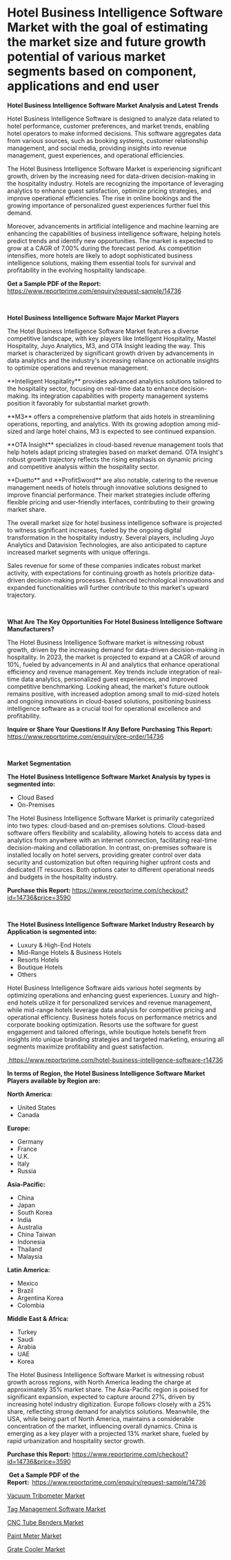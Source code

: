 <p><h1>Hotel Business Intelligence Software Market with the goal of estimating the market size and future growth potential of various market segments based on component, applications and end user</h1></p><p><strong>Hotel Business Intelligence Software Market Analysis and Latest Trends</strong></p>
<p><p>Hotel Business Intelligence Software is designed to analyze data related to hotel performance, customer preferences, and market trends, enabling hotel operators to make informed decisions. This software aggregates data from various sources, such as booking systems, customer relationship management, and social media, providing insights into revenue management, guest experiences, and operational efficiencies.</p><p>The Hotel Business Intelligence Software Market is experiencing significant growth, driven by the increasing need for data-driven decision-making in the hospitality industry. Hotels are recognizing the importance of leveraging analytics to enhance guest satisfaction, optimize pricing strategies, and improve operational efficiencies. The rise in online bookings and the growing importance of personalized guest experiences further fuel this demand.</p><p>Moreover, advancements in artificial intelligence and machine learning are enhancing the capabilities of business intelligence software, helping hotels predict trends and identify new opportunities. The market is expected to grow at a CAGR of 7.00% during the forecast period. As competition intensifies, more hotels are likely to adopt sophisticated business intelligence solutions, making them essential tools for survival and profitability in the evolving hospitality landscape.</p></p>
<p><strong>Get a Sample PDF of the Report:&nbsp;</strong> <a href="https://www.reportprime.com/enquiry/request-sample/14736?utm_campaign=3120&utm_medium=2&utm_source=Github&utm_content=ia&utm_term=20032025&utm_id=hotel-business-intelligence-software">https://www.reportprime.com/enquiry/request-sample/14736</a></p>
<p>&nbsp;</p>
<p><strong>Hotel Business Intelligence Software Major Market Players</strong></p>
<p><p>The Hotel Business Intelligence Software Market features a diverse competitive landscape, with key players like Intelligent Hospitality, Mastel Hospitality, Juyo Analytics, M3, and OTA Insight leading the way. This market is characterized by significant growth driven by advancements in data analytics and the industry's increasing reliance on actionable insights to optimize operations and revenue management.</p><p>**Intelligent Hospitality** provides advanced analytics solutions tailored to the hospitality sector, focusing on real-time data to enhance decision-making. Its integration capabilities with property management systems position it favorably for substantial market growth.</p><p>**M3** offers a comprehensive platform that aids hotels in streamlining operations, reporting, and analytics. With its growing adoption among mid-sized and large hotel chains, M3 is expected to see continued expansion. </p><p>**OTA Insight** specializes in cloud-based revenue management tools that help hotels adapt pricing strategies based on market demand. OTA Insight's robust growth trajectory reflects the rising emphasis on dynamic pricing and competitive analysis within the hospitality sector.</p><p>**Duetto** and **ProfitSword** are also notable, catering to the revenue management needs of hotels through innovative solutions designed to improve financial performance. Their market strategies include offering flexible pricing and user-friendly interfaces, contributing to their growing market share.</p><p>The overall market size for hotel business intelligence software is projected to witness significant increases, fueled by the ongoing digital transformation in the hospitality industry. Several players, including Juyo Analytics and Datavision Technologies, are also anticipated to capture increased market segments with unique offerings.</p><p>Sales revenue for some of these companies indicates robust market activity, with expectations for continuing growth as hotels prioritize data-driven decision-making processes. Enhanced technological innovations and expanded functionalities will further contribute to this market's upward trajectory.</p></p>
<p>&nbsp;</p>
<p><strong>What Are The Key Opportunities For Hotel Business Intelligence Software Manufacturers?</strong></p>
<p><p>The Hotel Business Intelligence Software market is witnessing robust growth, driven by the increasing demand for data-driven decision-making in hospitality. In 2023, the market is projected to expand at a CAGR of around 10%, fueled by advancements in AI and analytics that enhance operational efficiency and revenue management. Key trends include integration of real-time data analytics, personalized guest experiences, and improved competitive benchmarking. Looking ahead, the market's future outlook remains positive, with increased adoption among small to mid-sized hotels and ongoing innovations in cloud-based solutions, positioning business intelligence software as a crucial tool for operational excellence and profitability.</p></p>
<p><strong>Inquire or Share Your Questions If Any Before Purchasing This Report:</strong> <a href="https://www.reportprime.com/enquiry/pre-order/14736?utm_campaign=3120&utm_medium=2&utm_source=Github&utm_content=ia&utm_term=20032025&utm_id=hotel-business-intelligence-software">https://www.reportprime.com/enquiry/pre-order/14736</a></p>
<p>&nbsp;</p>
<p><strong>Market Segmentation</strong></p>
<p><strong>The Hotel Business Intelligence Software Market Analysis by types is segmented into:</strong></p>
<p><ul><li>Cloud Based</li><li>On-Premises</li></ul></p>
<p><p>The Hotel Business Intelligence Software Market is primarily categorized into two types: cloud-based and on-premises solutions. Cloud-based software offers flexibility and scalability, allowing hotels to access data and analytics from anywhere with an internet connection, facilitating real-time decision-making and collaboration. In contrast, on-premises software is installed locally on hotel servers, providing greater control over data security and customization but often requiring higher upfront costs and dedicated IT resources. Both options cater to different operational needs and budgets in the hospitality industry.</p></p>
<p><strong>Purchase this Report:&nbsp;</strong><a href="https://www.reportprime.com/checkout?id=14736&price=3590&utm_campaign=3120&utm_medium=2&utm_source=Github&utm_content=ia&utm_term=20032025&utm_id=hotel-business-intelligence-software">https://www.reportprime.com/checkout?id=14736&price=3590</a></p>
<p>&nbsp;</p>
<p><strong>The Hotel Business Intelligence Software Market Industry Research by Application is segmented into:</strong></p>
<p><ul><li>Luxury & High-End Hotels</li><li>Mid-Range Hotels & Business Hotels</li><li>Resorts Hotels</li><li>Boutique Hotels</li><li>Others</li></ul></p>
<p><p>Hotel Business Intelligence Software aids various hotel segments by optimizing operations and enhancing guest experiences. Luxury and high-end hotels utilize it for personalized services and revenue management, while mid-range hotels leverage data analysis for competitive pricing and operational efficiency. Business hotels focus on performance metrics and corporate booking optimization. Resorts use the software for guest engagement and tailored offerings, while boutique hotels benefit from insights into unique branding strategies and targeted marketing, ensuring all segments maximize profitability and guest satisfaction.</p></p>
<p><a href="https://www.reportprime.com/hotel-business-intelligence-software-r14736?utm_campaign=3120&utm_medium=2&utm_source=Github&utm_content=ia&utm_term=20032025&utm_id=hotel-business-intelligence-software">&nbsp;https://www.reportprime.com/hotel-business-intelligence-software-r14736</a></p>
<p><strong>In terms of Region, the Hotel Business Intelligence Software Market Players available by Region are:</strong></p>
<p>
    <p> <strong> North America: </strong>
        <ul>
            <li>United States</li>
            <li>Canada</li>
        </ul>
        </p> 
    <p> <strong> Europe: </strong>
        <ul>
            <li>Germany</li>
            <li>France</li>
            <li>U.K.</li>
            <li>Italy</li>
            <li>Russia</li>
        </ul>
        </p> 
    <p> <strong> Asia-Pacific: </strong>
        <ul>
            <li>China</li>
            <li>Japan</li>
            <li>South Korea</li>
            <li>India</li>
            <li>Australia</li>
            <li>China Taiwan</li>
            <li>Indonesia</li>
            <li>Thailand</li>
            <li>Malaysia</li>
        </ul>
        </p> 
    <p> <strong> Latin America: </strong>
        <ul>
            <li>Mexico</li>
            <li>Brazil</li>
            <li>Argentina Korea</li>
            <li>Colombia</li>
        </ul>
        </p> 
    <p> <strong> Middle East & Africa: </strong>
        <ul>
            <li>Turkey</li>
            <li>Saudi</li>
            <li>Arabia</li>
            <li>UAE</li>
            <li>Korea</li>
        </ul>
    </p>
    </p>
<p><p>The Hotel Business Intelligence Software Market is witnessing robust growth across regions, with North America leading the charge at approximately 35% market share. The Asia-Pacific region is poised for significant expansion, expected to capture around 27%, driven by increasing hotel industry digitization. Europe follows closely with a 25% share, reflecting strong demand for analytics solutions. Meanwhile, the USA, while being part of North America, maintains a considerable concentration of the market, influencing overall dynamics. China is emerging as a key player with a projected 13% market share, fueled by rapid urbanization and hospitality sector growth.</p></p>
<p><strong>Purchase this Report: </strong><a href="https://www.reportprime.com/checkout?id=14736&price=3590&utm_campaign=3120&utm_medium=2&utm_source=Github&utm_content=ia&utm_term=20032025&utm_id=hotel-business-intelligence-software">https://www.reportprime.com/checkout?id=14736&price=3590</a></p>
<p>&nbsp;<strong>Get a Sample PDF of the Report:&nbsp;&nbsp;</strong><a href="https://www.reportprime.com/enquiry/request-sample/14736?utm_campaign=3120&utm_medium=2&utm_source=Github&utm_content=ia&utm_term=20032025&utm_id=hotel-business-intelligence-software">https://www.reportprime.com/enquiry/request-sample/14736</a></p>
<p><strong></strong></p>
<p><p><a href="https://www.linkedin.com/pulse/vacuum-tribometer-market-report-financial-overview-growth-jnkof?utm_campaign=3120&utm_medium=2&utm_source=Github&utm_content=ia&utm_term=20032025&utm_id=hotel-business-intelligence-software">Vacuum Tribometer Market</a></p><p><a href="https://github.com/deyniphytic/Market-Research-Report-List-1/blob/main/tag-management-software-market.md?utm_campaign=3120&utm_medium=2&utm_source=Github&utm_content=ia&utm_term=20032025&utm_id=hotel-business-intelligence-software">Tag Management Software Market</a></p><p><a href="https://www.linkedin.com/pulse/cnc-tube-benders-market-research-report-provides-comprehensive-d8skf?utm_campaign=3120&utm_medium=2&utm_source=Github&utm_content=ia&utm_term=20032025&utm_id=hotel-business-intelligence-software">CNC Tube Benders Market</a></p><p><a href="https://www.linkedin.com/pulse/global-paint-meter-78-cagr-forecast-2025-2032-nectar-analytics-6ctbf?utm_campaign=3120&utm_medium=2&utm_source=Github&utm_content=ia&utm_term=20032025&utm_id=hotel-business-intelligence-software">Paint Meter Market</a></p><p><a href="https://www.linkedin.com/pulse/emerging-trends-grate-cooler-market-detailed-overview-applications-viamf?utm_campaign=3120&utm_medium=2&utm_source=Github&utm_content=ia&utm_term=20032025&utm_id=hotel-business-intelligence-software">Grate Cooler Market</a></p></p>